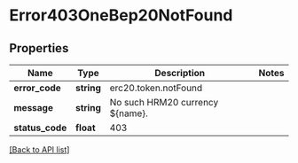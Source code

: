 # Error403OneBep20NotFound

## Properties

Name | Type | Description | Notes
------------ | ------------- | ------------- | -------------
**error_code** | **string** | erc20.token.notFound |
**message** | **string** | No such HRM20 currency ${name}. |
**status_code** | **float** | 403 |

[[Back to API list]](../../README.md#api-endpoints)
